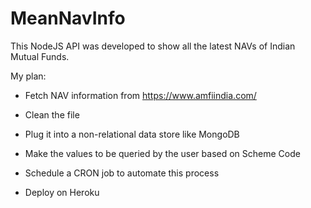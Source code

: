 # MeanNavInfo

This NodeJS API was developed to show all the latest NAVs of Indian Mutual Funds.

My plan: 

* Fetch NAV information from https://www.amfiindia.com/

* Clean the file

* Plug it into a non-relational data store like MongoDB

* Make the values to be queried by the user based on Scheme Code

* Schedule a CRON job to automate this process

* Deploy on Heroku
